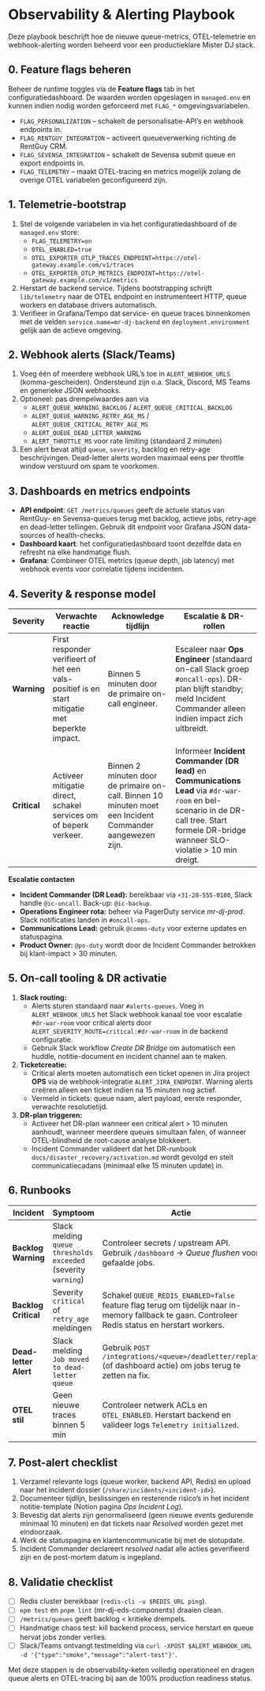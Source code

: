 # Observability & Alerting Playbook

Deze playbook beschrijft hoe de nieuwe queue-metrics, OTEL-telemetrie en webhook-alerting worden beheerd voor een productieklare Mister DJ stack.

## 0. Feature flags beheren

Beheer de runtime toggles via de **Feature flags** tab in het configuratiedashboard. De waarden worden opgeslagen in `managed.env`
en kunnen indien nodig worden geforceerd met `FLAG_*` omgevingsvariabelen.

- `FLAG_PERSONALIZATION` – schakelt de personalisatie-API’s en webhook endpoints in.
- `FLAG_RENTGUY_INTEGRATION` – activeert queueverwerking richting de RentGuy CRM.
- `FLAG_SEVENSA_INTEGRATION` – schakelt de Sevensa submit queue en export endpoints in.
- `FLAG_TELEMETRY` – maakt OTEL-tracing en metrics mogelijk zolang de overige OTEL variabelen geconfigureerd zijn.

## 1. Telemetrie-bootstrap

1. Stel de volgende variabelen in via het configuratiedashboard of de `managed.env` store:
   - `FLAG_TELEMETRY=on`
   - `OTEL_ENABLED=true`
   - `OTEL_EXPORTER_OTLP_TRACES_ENDPOINT=https://otel-gateway.example.com/v1/traces`
   - `OTEL_EXPORTER_OTLP_METRICS_ENDPOINT=https://otel-gateway.example.com/v1/metrics`
2. Herstart de backend service. Tijdens bootstrapping schrijft `lib/telemetry` naar de OTEL endpoint en instrumenteert HTTP, queue workers en database drivers automatisch.
3. Verifieer in Grafana/Tempo dat service- en queue traces binnenkomen met de velden `service.name=mr-dj-backend` en `deployment.environment` gelijk aan de actieve omgeving.

## 2. Webhook alerts (Slack/Teams)

1. Voeg één of meerdere webhook URL’s toe in `ALERT_WEBHOOK_URLS` (komma-gescheiden). Ondersteund zijn o.a. Slack, Discord, MS Teams en generieke JSON webhooks.
2. Optioneel: pas drempelwaardes aan via
   - `ALERT_QUEUE_WARNING_BACKLOG` / `ALERT_QUEUE_CRITICAL_BACKLOG`
   - `ALERT_QUEUE_WARNING_RETRY_AGE_MS` / `ALERT_QUEUE_CRITICAL_RETRY_AGE_MS`
   - `ALERT_QUEUE_DEAD_LETTER_WARNING`
   - `ALERT_THROTTLE_MS` voor rate limiting (standaard 2 minuten)
3. Een alert bevat altijd `queue`, `severity`, backlog en retry-age beschrijvingen. Dead-letter alerts worden maximaal eens per throttle window verstuurd om spam te voorkomen.

## 3. Dashboards en metrics endpoints

- **API endpoint**: `GET /metrics/queues` geeft de actuele status van RentGuy- en Sevensa-queues terug met backlog, actieve jobs, retry-age en dead-letter tellingen. Gebruik dit endpoint voor Grafana JSON data-sources of health-checks.
- **Dashboard kaart**: het configuratiedashboard toont dezelfde data en refresht na elke handmatige flush.
- **Grafana**: Combineer OTEL metrics (queue depth, job latency) met webhook events voor correlatie tijdens incidenten.

## 4. Severity & response model

| Severity | Verwachte reactie | Acknowledge tijdlijn | Escalatie & DR-rollen |
| --- | --- | --- | --- |
| **Warning** | First responder verifieert of het een vals-positief is en start mitigatie met beperkte impact. | Binnen 5 minuten door de primaire on-call engineer. | Escaleer naar **Ops Engineer** (standaard on-call Slack groep `#oncall-ops`). DR-plan blijft standby; meld Incident Commander alleen indien impact zich uitbreidt. |
| **Critical** | Activeer mitigatie direct, schakel services om of beperk verkeer. | Binnen 2 minuten door de primaire on-call. Binnen 10 minuten moet een Incident Commander aangewezen zijn. | Informeer **Incident Commander (DR lead)** en **Communications Lead** via `#dr-war-room` en bel-scenario in de DR-call tree. Start formele DR-bridge wanneer SLO-violatie > 10 min dreigt. |

**Escalatie contacten**

- **Incident Commander (DR Lead):** bereikbaar via `+31-20-555-0100`, Slack handle `@ic-oncall`. Back-up: `@ic-backup`.
- **Operations Engineer rota:** beheer via PagerDuty service *mr-dj-prod*. Slack notificaties landen in `#oncall-ops`.
- **Communications Lead:** gebruik `@comms-duty` voor externe updates en statuspagina.
- **Product Owner:** `@po-duty` wordt door de Incident Commander betrokken bij klant-impact > 30 minuten.

## 5. On-call tooling & DR activatie

1. **Slack routing:**
   - Alerts sturen standaard naar `#alerts-queues`. Voeg in `ALERT_WEBHOOK_URLS` het Slack webhook kanaal toe voor escalatie `#dr-war-room` voor critical alerts door `ALERT_SEVERITY_ROUTE=critical:#dr-war-room` in de backend configuratie.
   - Gebruik Slack workflow *Create DR Bridge* om automatisch een huddle, notitie-document en incident channel aan te maken.
2. **Ticketcreatie:**
   - Critical alerts moeten automatisch een ticket openen in Jira project **OPS** via de webhook-integratie `ALERT_JIRA_ENDPOINT`. Warning alerts creëren alleen een ticket indien na 15 minuten nog actief.
   - Vermeld in tickets: queue naam, alert payload, eerste responder, verwachte resolutietijd.
3. **DR-plan triggeren:**
   - Activeer het DR-plan wanneer een critical alert > 10 minuten aanhoudt, wanneer meerdere queues simultaan falen, of wanneer OTEL-blindheid de root-cause analyse blokkeert.
   - Incident Commander valideert dat het DR-runbook `docs/disaster_recovery/activation.md` wordt gevolgd en stelt communicatiecadans (minimaal elke 15 minuten update) in.

## 6. Runbooks

| Incident | Symptoom | Actie |
| --- | --- | --- |
| **Backlog Warning** | Slack melding `queue thresholds exceeded` (severity `warning`) | Controleer secrets / upstream API. Gebruik `/dashboard` → *Queue flushen* voor gefaalde jobs. |
| **Backlog Critical** | Severity `critical` of `retry_age` meldingen | Schakel `QUEUE_REDIS_ENABLED=false` feature flag terug om tijdelijk naar in-memory fallback te gaan. Controleer Redis status en herstart workers. |
| **Dead-letter Alert** | Slack melding `Job moved to dead-letter queue` | Gebruik `POST /integrations/<queue>/deadletter/replay` (of dashboard actie) om jobs terug te zetten na fix. |
| **OTEL stil** | Geen nieuwe traces binnen 5 min | Controleer netwerk ACLs en `OTEL_ENABLED`. Herstart backend en valideer logs `Telemetry initialized`. |

## 7. Post-alert checklist

1. Verzamel relevante logs (queue worker, backend API, Redis) en upload naar het incident dossier (`/share/incidents/<incident-id>`).
2. Documenteer tijdlijn, beslissingen en resterende risico’s in het incident notitie-template (Notion pagina *Ops Incident Log*).
3. Bevestig dat alerts zijn genormaliseerd (geen nieuwe events gedurende minimaal 10 minuten) en dat tickets naar *Resolved* worden gezet met eindoorzaak.
4. Werk de statuspagina en klantencommunicatie bij met de slotupdate.
5. Incident Commander declareert *resolved* nadat alle acties geverifieerd zijn en de post-mortem datum is ingepland.

## 8. Validatie checklist

- [ ] Redis cluster bereikbaar (`redis-cli -u $REDIS_URL ping`).
- [ ] `npm test` en `pnpm lint` (mr-dj-eds-components) draaien clean.
- [ ] `/metrics/queues` geeft backlog < kritieke drempels.
- [ ] Handmatige chaos test: kill backend process, service herstart en queue hervat jobs zonder verlies.
- [ ] Slack/Teams ontvangt testmelding via `curl -XPOST $ALERT_WEBHOOK_URL -d '{"type":"smoke","message":"alert-test"}'`.

Met deze stappen is de observability-keten volledig operationeel en dragen queue alerts en OTEL-tracing bij aan de 100% production readiness status.
